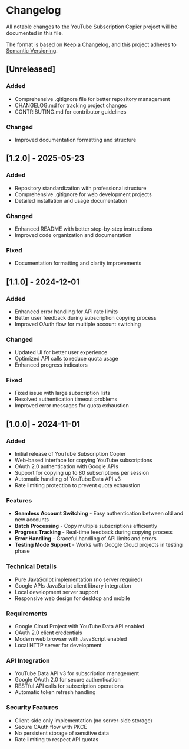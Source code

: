 # Changelog

All notable changes to the YouTube Subscription Copier project will be documented in this file.

The format is based on [Keep a Changelog](https://keepachangelog.com/en/1.0.0/),
and this project adheres to [Semantic Versioning](https://semver.org/spec/v2.0.0.html).

## [Unreleased]

### Added
- Comprehensive .gitignore file for better repository management
- CHANGELOG.md for tracking project changes
- CONTRIBUTING.md for contributor guidelines

### Changed
- Improved documentation formatting and structure

## [1.2.0] - 2025-05-23

### Added
- Repository standardization with professional structure
- Comprehensive .gitignore for web development projects
- Detailed installation and usage documentation

### Changed
- Enhanced README with better step-by-step instructions
- Improved code organization and documentation

### Fixed
- Documentation formatting and clarity improvements

## [1.1.0] - 2024-12-01

### Added
- Enhanced error handling for API rate limits
- Better user feedback during subscription copying process
- Improved OAuth flow for multiple account switching

### Changed
- Updated UI for better user experience
- Optimized API calls to reduce quota usage
- Enhanced progress indicators

### Fixed
- Fixed issue with large subscription lists
- Resolved authentication timeout problems
- Improved error messages for quota exhaustion

## [1.0.0] - 2024-11-01

### Added
- Initial release of YouTube Subscription Copier
- Web-based interface for copying YouTube subscriptions
- OAuth 2.0 authentication with Google APIs
- Support for copying up to 80 subscriptions per session
- Automatic handling of YouTube Data API v3
- Rate limiting protection to prevent quota exhaustion

### Features
- **Seamless Account Switching** - Easy authentication between old and new accounts
- **Batch Processing** - Copy multiple subscriptions efficiently
- **Progress Tracking** - Real-time feedback during copying process
- **Error Handling** - Graceful handling of API limits and errors
- **Testing Mode Support** - Works with Google Cloud projects in testing phase

### Technical Details
- Pure JavaScript implementation (no server required)
- Google APIs JavaScript client library integration
- Local development server support
- Responsive web design for desktop and mobile

### Requirements
- Google Cloud Project with YouTube Data API enabled
- OAuth 2.0 client credentials
- Modern web browser with JavaScript enabled
- Local HTTP server for development

### API Integration
- YouTube Data API v3 for subscription management
- Google OAuth 2.0 for secure authentication
- RESTful API calls for subscription operations
- Automatic token refresh handling

### Security Features
- Client-side only implementation (no server-side storage)
- Secure OAuth flow with PKCE
- No persistent storage of sensitive data
- Rate limiting to respect API quotas